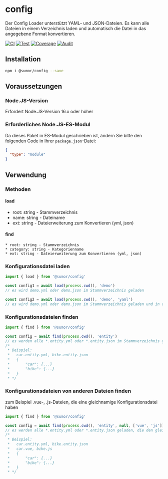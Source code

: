 # config

Der Config Loader unterstützt YAML- und JSON-Dateien. Es kann alle Dateien in einem Verzeichnis laden und automatisch die Datei in das angegebene Format konvertieren.

[![CI](https://github.com/sumor-cloud/config/actions/workflows/ci.yml/badge.svg)](https://github.com/sumor-cloud/config/actions/workflows/ci.yml)
[![Test](https://github.com/sumor-cloud/config/actions/workflows/ut.yml/badge.svg)](https://github.com/sumor-cloud/config/actions/workflows/ut.yml)
[![Coverage](https://github.com/sumor-cloud/config/actions/workflows/coverage.yml/badge.svg)](https://github.com/sumor-cloud/config/actions/workflows/coverage.yml)
[![Audit](https://github.com/sumor-cloud/config/actions/workflows/audit.yml/badge.svg)](https://github.com/sumor-cloud/config/actions/workflows/audit.yml)

## Installation

```bash
npm i @sumor/config --save
```

## Voraussetzungen

### Node.JS-Version

Erfordert Node.JS-Version 16.x oder höher

### Erforderliches Node.JS-ES-Modul

Da dieses Paket in ES-Modul geschrieben ist, ändern Sie bitte den folgenden Code in Ihrer `package.json`-Datei:

```json
{
  "type": "module"
}
```

## Verwendung

### Methoden

#### load

- root: string - Stammverzeichnis
- name: string - Dateiname
- ext: string - Dateierweiterung zum Konvertieren (yml, json)

#### find

    * root: string - Stammverzeichnis
    * category: string - Kategorienname
    * ext: string - Dateierweiterung zum Konvertieren (yml, json)

### Konfigurationsdatei laden

```javascript
import { load } from '@sumor/config'

const config1 = await load(process.cwd(), 'demo')
// es wird demo.yml oder demo.json im Stammverzeichnis geladen

const config2 = await load(process.cwd(), 'demo', 'yaml')
// es wird demo.yml oder demo.json im Stammverzeichnis geladen und in das yaml-Format konvertiert
```

### Konfigurationsdateien finden

```javascript
import { find } from '@sumor/config'

const config = await find(process.cwd(), 'entity')
// es werden alle *.entity.yml oder *.entity.json im Stammverzeichnis geladen
/*
 * Beispiel:
 *   car.entity.yml, bike.entity.json
 *   {
 *       "car": {...}
 *       "bike": {...}
 *   }
 * */
```

### Konfigurationsdateien von anderen Dateien finden

zum Beispiel .vue-, .js-Dateien, die eine gleichnamige Konfigurationsdatei haben

```javascript
import { find } from '@sumor/config'

const config = await find(process.cwd(), 'entity', null, ['vue', 'js'])
// es werden alle *.entity.yml oder *.entity.json geladen, die den gleichen Namen wie *.vue oder *.js im Stammverzeichnis haben
/*
 * Beispiel:
 *   car.entity.yml, bike.entity.json
 *   car.vue, bike.js
 *   {
 *       "car": {...}
 *       "bike": {...}
 *   }
 * */
```

